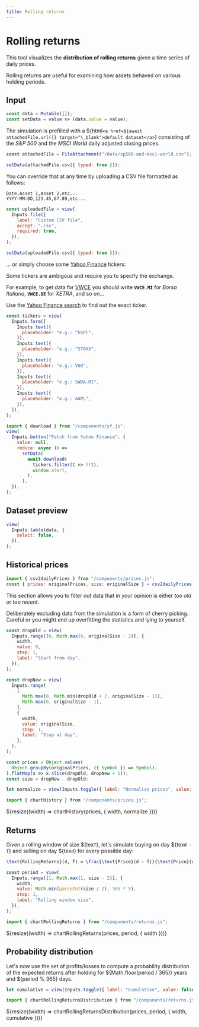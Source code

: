 ```yaml
---
title: Rolling returns
---
```


# Rolling returns

This tool visualizes the **distribution of rolling returns** given a time series
of daily prices.

Rolling returns are useful for examining how assets behaved on various holding
periods.

## Input

```js
const data = Mutable([]);
const setData = value => (data.value = value);
```

The simulation is prefilled with a
${html`<a href=${await attachedFile.url()} target="\_blank">default dataset</a>`}
consisting of the _S&P 500_ and the _MSCI World_ daily adjusted closing prices.

```js
const attachedFile = FileAttachment("/data/sp500-and-msci-world.csv");
```

```js
setData(attachedFile.csv({ typed: true }));
```

You can override that at any time by uploading a CSV file formatted as follows:

```csv
Date,Asset 1,Asset 2,etc...
YYYY-MM-DD,123.45,67.89,etc...
```

```js
const uploadedFile = view(
  Inputs.file({
    label: "Custom CSV file",
    accept: ".csv",
    required: true,
  }),
);
```

```js
setData(uploadedFile.csv({ typed: true }));
```

&hellip; or simply choose some [Yahoo Finance](https://finance.yahoo.com/lookup/) tickers:

<div class="tip">
  <p>Some tickers are ambigous and require you to specify the exchange.</p>

  <p>
    For example, to get data for <a href="https://www.justetf.com/en/etf-profile.html?isin=IE00BK5BQT80">VWCE</a>
    you should write <strong><code>VWCE.MI</code></strong> for <em>Borsa Italiana</em>,
    <strong><code>VWCE.DE</code></strong> for <em>XETRA</em>, and so on&hellip;
  </p>

  <p>
    Use the <a href="https://finance.yahoo.com/lookup/">Yahoo Finance search</a>
    to find out the exact ticker.
  </p>
</div>

```js
const tickers = view(
  Inputs.form([
    Inputs.text({
      placeholder: "e.g.: ^GSPC",
    }),
    Inputs.text({
      placeholder: "e.g.: ^STOXX",
    }),
    Inputs.text({
      placeholder: "e.g.: VOO",
    }),
    Inputs.text({
      placeholder: "e.g.: SWDA.MI",
    }),
    Inputs.text({
      placeholder: "e.g.: AAPL",
    }),
  ]),
);
```

```js
import { download } from "/components/yf.js";
view(
  Inputs.button("Fetch from Yahoo Finance", {
    value: null,
    reduce: async () =>
      setData(
        await download(
          tickers.filter(t => !!t),
          window.alert,
        ),
      ),
  }),
);
```

<div class="grid grid-cols-1">
  <div class="card">
  <h2>Dataset preview</h2>

```js
view(
  Inputs.table(data, {
    select: false,
  }),
);
```

  </div>
</div>

## Historical prices

```js
import { csv2dailyPrices } from "/components/prices.js";
const { prices: originalPrices, size: originalSize } = csv2dailyPrices(data);
```

This section allows you to filter out data that in your opinion is either
_too old_ or _too recent_.

<div class="warning">
Deliberately excluding data from the simulation is a form of cherry picking.
Careful or you might end up overfitting the statistics and lying to yourself.
</div>

```js
const dropOld = view(
  Inputs.range([0, Math.max(0, originalSize - 2)], {
    width,
    value: 0,
    step: 1,
    label: "Start from day",
  }),
);
```

```js
const dropNew = view(
  Inputs.range(
    [
      Math.max(0, Math.min(dropOld + 2, originalSize - 1)),
      Math.max(0, originalSize - 1),
    ],
    {
      width,
      value: originalSize,
      step: 1,
      label: "Stop at day",
    },
  ),
);
```

```js
const prices = Object.values(
  Object.groupBy(originalPrices, ({ Symbol }) => Symbol),
).flatMap(x => x.slice(dropOld, dropNew + 1));
const size = dropNew - dropOld;
```

```js
let normalize = view(Inputs.toggle({ label: "Normalize prices", value: true }));
```

```js
import { chartHistory } from "/components/prices.js";
```

<div class="grid grid-cols-1">
  <div class="card">
    ${resize((width) => chartHistory(prices, { width, normalize }))}
  </div>
</div>

## Returns

Given a rolling window of size ${tex`T`}, let's simulate buying on day ${tex`d - T`}
and selling on day ${tex`d`} for every possible day:

```tex
\text{RollingReturns}(d, T) = \frac{\text{Price}(d - T)}{\text{Price}(d)} - 1
```

```js
const period = view(
  Inputs.range([1, Math.max(1, size - 2)], {
    width,
    value: Math.min(parseInt(size / 2), 365 * 5),
    step: 1,
    label: "Rolling window size",
  }),
);
```

```js
import { chartRollingReturns } from "/components/returns.js";
```

<div class="grid grid-cols-1">
  <div class="card">
    ${resize((width) => chartRollingReturns(prices, period, { width }))}
  </div>
</div>

## Probability distribution

Let's now use the set of profits/losses to compute a probability distribution of
the expected returns after holding for
${Math.floor(period / 365)} years and ${period % 365} days.

<div class="grid grid-cols-1">
  <div class="card">

```js
let cumulative = view(Inputs.toggle({ label: "Cumulative", value: false }));
```

```js
import { chartRollingReturnsDistribution } from "/components/returns.js";
```

${resize((width) => chartRollingReturnsDistribution(prices, period, { width, cumulative }))}

  </div>
</div>
